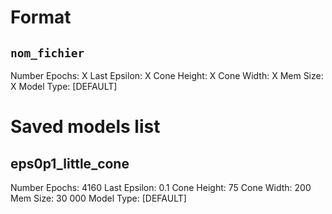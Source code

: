 # Format
## `nom_fichier`
Number Epochs: X
Last Epsilon: X
Cone Height: X
Cone Width: X
Mem Size: X
Model Type: [DEFAULT]

# Saved models list

## eps0p1_little_cone
Number Epochs: 4160
Last Epsilon: 0.1
Cone Height: 75
Cone Width: 200
Mem Size: 30 000
Model Type: [DEFAULT]